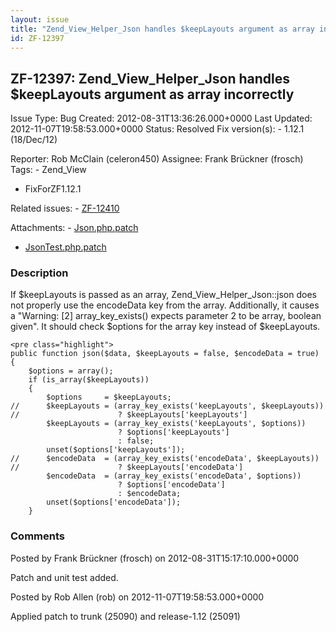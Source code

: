 ```yaml
---
layout: issue
title: "Zend_View_Helper_Json handles $keepLayouts argument as array incorrectly"
id: ZF-12397
---
```


ZF-12397: Zend\_View\_Helper\_Json handles $keepLayouts argument as array incorrectly
-------------------------------------------------------------------------------------

 Issue Type: Bug Created: 2012-08-31T13:36:26.000+0000 Last Updated: 2012-11-07T19:58:53.000+0000 Status: Resolved Fix version(s): - 1.12.1 (18/Dec/12)
 
 Reporter:  Rob McClain (celeron450)  Assignee:  Frank Brückner (frosch)  Tags: - Zend\_View
- FixForZF1.12.1
 
 Related issues: - [ZF-12410](/issues/browse/ZF-12410)
 
 Attachments: - [Json.php.patch](/issues/secure/attachment/15197/Json.php.patch)
- [JsonTest.php.patch](/issues/secure/attachment/15198/JsonTest.php.patch)
 
### Description

If $keepLayouts is passed as an array, Zend\_View\_Helper\_Json::json does not properly use the encodeData key from the array. Additionally, it causes a "Warning: [2] array\_key\_exists() expects parameter 2 to be array, boolean given". It should check $options for the array key instead of $keepLayouts.

 
    <pre class="highlight">
    public function json($data, $keepLayouts = false, $encodeData = true)
    {
        $options = array();
        if (is_array($keepLayouts))
        {
            $options     = $keepLayouts;
    //      $keepLayouts = (array_key_exists('keepLayouts', $keepLayouts))
    //                      ? $keepLayouts['keepLayouts']
            $keepLayouts = (array_key_exists('keepLayouts', $options))
                            ? $options['keepLayouts']
                            : false;
            unset($options['keepLayouts']);
    //      $encodeData  = (array_key_exists('encodeData', $keepLayouts))
    //                      ? $keepLayouts['encodeData']
            $encodeData  = (array_key_exists('encodeData', $options))
                            ? $options['encodeData']
                            : $encodeData;
            unset($options['encodeData']);
        }


 

 

### Comments

Posted by Frank Brückner (frosch) on 2012-08-31T15:17:10.000+0000

Patch and unit test added.

 

 

Posted by Rob Allen (rob) on 2012-11-07T19:58:53.000+0000

Applied patch to trunk (25090) and release-1.12 (25091)

 

 